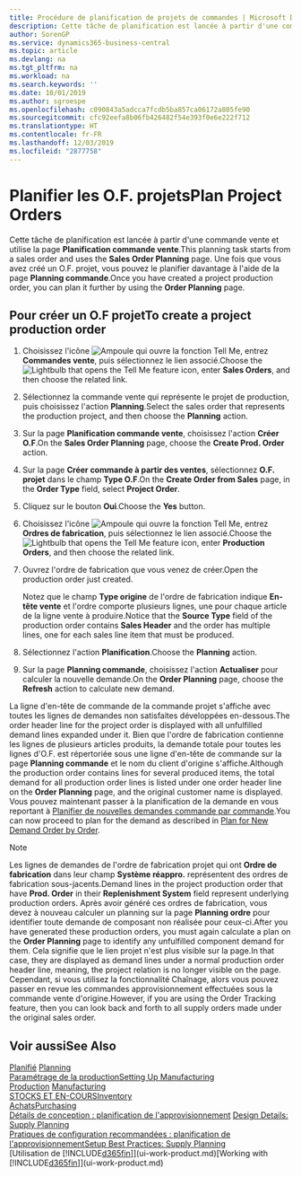```yaml
---
title: Procédure de planification de projets de commandes | Microsoft Docs
description: Cette tâche de planification est lancée à partir d'une commande vente et utilise la page **Planification commande vente**. Une fois que vous avez créé un O.F. projet, vous pouvez le planifier davantage à l'aide de la page **Planning commande**.
author: SorenGP
ms.service: dynamics365-business-central
ms.topic: article
ms.devlang: na
ms.tgt_pltfrm: na
ms.workload: na
ms.search.keywords: ''
ms.date: 10/01/2019
ms.author: sgroespe
ms.openlocfilehash: c090843a5adcca7fcdb5ba857ca06172a805fe90
ms.sourcegitcommit: cfc92eefa8b06fb426482f54e393f0e6e222f712
ms.translationtype: HT
ms.contentlocale: fr-FR
ms.lasthandoff: 12/03/2019
ms.locfileid: "2877758"
---
```

# <a name="plan-project-orders"></a><span data-ttu-id="b96d2-104">Planifier les O.F. projets</span><span class="sxs-lookup"><span data-stu-id="b96d2-104">Plan Project Orders</span></span>
<span data-ttu-id="b96d2-105">Cette tâche de planification est lancée à partir d'une commande vente et utilise la page **Planification commande vente**.</span><span class="sxs-lookup"><span data-stu-id="b96d2-105">This planning task starts from a sales order and uses the **Sales Order Planning** page.</span></span> <span data-ttu-id="b96d2-106">Une fois que vous avez créé un O.F. projet, vous pouvez le planifier davantage à l'aide de la page **Planning commande**.</span><span class="sxs-lookup"><span data-stu-id="b96d2-106">Once you have created a project production order, you can plan it further by using the **Order Planning** page.</span></span>  

## <a name="to-create-a-project-production-order"></a><span data-ttu-id="b96d2-107">Pour créer un O.F projet</span><span class="sxs-lookup"><span data-stu-id="b96d2-107">To create a project production order</span></span>  

1.  <span data-ttu-id="b96d2-108">Choisissez l'icône ![Ampoule qui ouvre la fonction Tell Me](media/ui-search/search_small.png "Dites-moi ce que vous voulez faire"), entrez **Commandes vente**, puis sélectionnez le lien associé.</span><span class="sxs-lookup"><span data-stu-id="b96d2-108">Choose the ![Lightbulb that opens the Tell Me feature](media/ui-search/search_small.png "Tell me what you want to do") icon, enter **Sales Orders**, and then choose the related link.</span></span>  
2.  <span data-ttu-id="b96d2-109">Sélectionnez la commande vente qui représente le projet de production, puis choisissez l'action **Planning**.</span><span class="sxs-lookup"><span data-stu-id="b96d2-109">Select the sales order that represents the production project, and then choose the **Planning** action.</span></span>  
4.  <span data-ttu-id="b96d2-110">Sur la page **Planification commande vente**, choisissez l'action **Créer O.F**.</span><span class="sxs-lookup"><span data-stu-id="b96d2-110">On the **Sales Order Planning** page, choose  the **Create Prod. Order** action.</span></span>  
5.  <span data-ttu-id="b96d2-111">Sur la page **Créer commande à partir des ventes**, sélectionnez **O.F. projet** dans le champ **Type O.F**.</span><span class="sxs-lookup"><span data-stu-id="b96d2-111">On the **Create Order from Sales** page, in the **Order Type** field, select **Project Order**.</span></span>  
6.  <span data-ttu-id="b96d2-112">Cliquez sur le bouton **Oui**.</span><span class="sxs-lookup"><span data-stu-id="b96d2-112">Choose the **Yes** button.</span></span>  
7.  <span data-ttu-id="b96d2-113">Choisissez l'icône ![Ampoule qui ouvre la fonction Tell Me](media/ui-search/search_small.png "Dites-moi ce que vous voulez faire"), entrez **Ordres de fabrication**, puis sélectionnez le lien associé.</span><span class="sxs-lookup"><span data-stu-id="b96d2-113">Choose the ![Lightbulb that opens the Tell Me feature](media/ui-search/search_small.png "Tell me what you want to do") icon, enter **Production Orders**, and then choose the related link.</span></span>
8. <span data-ttu-id="b96d2-114">Ouvrez l'ordre de fabrication que vous venez de créer.</span><span class="sxs-lookup"><span data-stu-id="b96d2-114">Open the production order just created.</span></span>  

    <span data-ttu-id="b96d2-115">Notez que le champ **Type origine** de l'ordre de fabrication indique **En-tête vente** et l'ordre comporte plusieurs lignes, une pour chaque article de la ligne vente à produire.</span><span class="sxs-lookup"><span data-stu-id="b96d2-115">Notice that the **Source Type** field of the production order contains **Sales Header** and the order has multiple lines, one for each sales line item that must be produced.</span></span>  
9. <span data-ttu-id="b96d2-116">Sélectionnez l'action **Planification**.</span><span class="sxs-lookup"><span data-stu-id="b96d2-116">Choose the **Planning** action.</span></span>
10. <span data-ttu-id="b96d2-117">Sur la page **Planning commande**, choisissez l'action **Actualiser** pour calculer la nouvelle demande.</span><span class="sxs-lookup"><span data-stu-id="b96d2-117">On the **Order Planning** page, choose the **Refresh** action to calculate new demand.</span></span>  

<span data-ttu-id="b96d2-118">La ligne d'en-tête de commande de la commande projet s'affiche avec toutes les lignes de demandes non satisfaites développées en-dessous.</span><span class="sxs-lookup"><span data-stu-id="b96d2-118">The order header line for the project order is displayed with all unfulfilled demand lines expanded under it.</span></span> <span data-ttu-id="b96d2-119">Bien que l'ordre de fabrication contienne les lignes de plusieurs articles produits, la demande totale pour toutes les lignes d'O.F. est répertoriée sous une ligne d'en-tête de commande sur la page **Planning commande** et le nom du client d'origine s'affiche.</span><span class="sxs-lookup"><span data-stu-id="b96d2-119">Although the production order contains lines for several produced items, the total demand for all production order lines is listed under one order header line on the **Order Planning** page, and the original customer name is displayed.</span></span> <span data-ttu-id="b96d2-120">Vous pouvez maintenant passer à la planification de la demande en vous reportant à [Planifier de nouvelles demandes commande par commande](production-how-to-plan-for-new-demand.md).</span><span class="sxs-lookup"><span data-stu-id="b96d2-120">You can now proceed to plan for the demand as described in [Plan for New Demand Order by Order](production-how-to-plan-for-new-demand.md).</span></span>  

> [!NOTE]  
>  <span data-ttu-id="b96d2-121">Les lignes de demandes de l'ordre de fabrication projet qui ont **Ordre de fabrication** dans leur champ **Système réappro.** représentent des ordres de fabrication sous-jacents.</span><span class="sxs-lookup"><span data-stu-id="b96d2-121">Demand lines in the project production order that have **Prod. Order** in their **Replenishment System** field represent underlying production orders.</span></span> <span data-ttu-id="b96d2-122">Après avoir généré ces ordres de fabrication, vous devez à nouveau calculer un planning sur la page **Planning ordre** pour identifier toute demande de composant non réalisée pour ceux-ci.</span><span class="sxs-lookup"><span data-stu-id="b96d2-122">After you have generated these production orders, you must again calculate a plan on the **Order Planning** page to identify any unfulfilled component demand for them.</span></span> <span data-ttu-id="b96d2-123">Cela signifie que le lien projet n'est plus visible sur la page.</span><span class="sxs-lookup"><span data-stu-id="b96d2-123">In that case, they are displayed as demand lines under a normal production order header line, meaning, the project relation is no longer visible on the page.</span></span> <span data-ttu-id="b96d2-124">Cependant, si vous utilisez la fonctionnalité Chaînage, alors vous pouvez passer en revue les commandes approvisionnement effectuées sous la commande vente d'origine.</span><span class="sxs-lookup"><span data-stu-id="b96d2-124">However, if you are using the Order Tracking feature, then you can look back and forth to all supply orders made under the original sales order.</span></span>  

## <a name="see-also"></a><span data-ttu-id="b96d2-125">Voir aussi</span><span class="sxs-lookup"><span data-stu-id="b96d2-125">See Also</span></span>
<span data-ttu-id="b96d2-126">[Planifié](production-planning.md) </span><span class="sxs-lookup"><span data-stu-id="b96d2-126">[Planning](production-planning.md) </span></span>  
[<span data-ttu-id="b96d2-127">Paramétrage de la production</span><span class="sxs-lookup"><span data-stu-id="b96d2-127">Setting Up Manufacturing</span></span>](production-configure-production-processes.md)  
<span data-ttu-id="b96d2-128">[Production](production-manage-manufacturing.md)  </span><span class="sxs-lookup"><span data-stu-id="b96d2-128">[Manufacturing](production-manage-manufacturing.md)  </span></span>  
[<span data-ttu-id="b96d2-129">STOCKS ET EN-COURS</span><span class="sxs-lookup"><span data-stu-id="b96d2-129">Inventory</span></span>](inventory-manage-inventory.md)  
[<span data-ttu-id="b96d2-130">Achats</span><span class="sxs-lookup"><span data-stu-id="b96d2-130">Purchasing</span></span>](purchasing-manage-purchasing.md)  
<span data-ttu-id="b96d2-131">[Détails de conception : planification de l'approvisionnement](design-details-supply-planning.md) </span><span class="sxs-lookup"><span data-stu-id="b96d2-131">[Design Details: Supply Planning](design-details-supply-planning.md) </span></span>  
[<span data-ttu-id="b96d2-132">Pratiques de configuration recommandées : planification de l'approvisionnement</span><span class="sxs-lookup"><span data-stu-id="b96d2-132">Setup Best Practices: Supply Planning</span></span>](setup-best-practices-supply-planning.md)  
<span data-ttu-id="b96d2-133">[Utilisation de [!INCLUDE[d365fin](includes/d365fin_md.md)]](ui-work-product.md)</span><span class="sxs-lookup"><span data-stu-id="b96d2-133">[Working with [!INCLUDE[d365fin](includes/d365fin_md.md)]](ui-work-product.md)</span></span>
